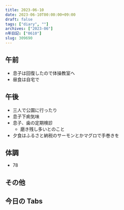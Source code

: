 ```yaml
---
title: 2023-06-10
date: 2023-06-10T00:00:00+09:00
draft: false
tags: ["diary", ""]
archives: ["2023-06"]
n年日記: ["0610"]
slug: 309690
---
```


## 午前

- 息子は回復したので体操教室へ
- 昼食は自宅で

## 午後

- 三人で公園に行ったり
- 息子下痢気味
- 息子、歯の定期検診
  - 磨き残し多いとのこと
- 夕食はふるさと納税のサーモンとかマグロで手巻きを

## 体調

- 78

## その他

## 今日の Tabs
